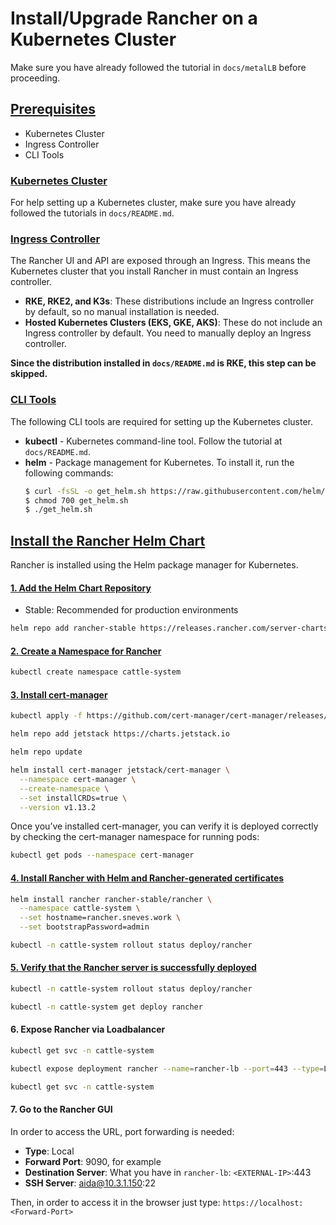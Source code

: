 # Install/Upgrade Rancher on a Kubernetes Cluster
Make sure you have already followed the tutorial in `docs/metalLB` before proceeding.

## [Prerequisites](https://ranchermanager.docs.rancher.com/getting-started/installation-and-upgrade/install-upgrade-on-a-kubernetes-cluster#prerequisites)

- Kubernetes Cluster
- Ingress Controller
- CLI Tools

### [Kubernetes Cluster](https://ranchermanager.docs.rancher.com/getting-started/installation-and-upgrade/install-upgrade-on-a-kubernetes-cluster#kubernetes-cluster)

For help setting up a Kubernetes cluster, make sure you have already followed the tutorials in `docs/README.md`.

### [Ingress Controller](https://ranchermanager.docs.rancher.com/getting-started/installation-and-upgrade/install-upgrade-on-a-kubernetes-cluster#ingress-controller)

The Rancher UI and API are exposed through an Ingress. This means the Kubernetes cluster that you install Rancher in must contain an Ingress controller.

- **RKE, RKE2, and K3s**: These distributions include an Ingress controller by default, so no manual installation is needed.
- **Hosted Kubernetes Clusters (EKS, GKE, AKS)**: These do not include an Ingress controller by default. You need to manually deploy an Ingress controller.


**Since the distribution installed in `docs/README.md` is RKE, this step can be skipped.**


### [CLI Tools](https://ranchermanager.docs.rancher.com/getting-started/installation-and-upgrade/install-upgrade-on-a-kubernetes-cluster#cli-tools)
The following CLI tools are required for setting up the Kubernetes cluster. 

- **kubectl** - Kubernetes command-line tool. Follow the tutorial at `docs/README.md`. 
- **helm** - Package management for Kubernetes. To install it, run the following commands:
    ```sh
    $ curl -fsSL -o get_helm.sh https://raw.githubusercontent.com/helm/helm/main/scripts/get-helm-3
    $ chmod 700 get_helm.sh
    $ ./get_helm.sh
    ```

## [Install the Rancher Helm Chart](https://ranchermanager.docs.rancher.com/getting-started/installation-and-upgrade/install-upgrade-on-a-kubernetes-cluster#install-the-rancher-helm-chart)
Rancher is installed using the Helm package manager for Kubernetes.

#### [1. Add the Helm Chart Repository](https://ranchermanager.docs.rancher.com/getting-started/installation-and-upgrade/install-upgrade-on-a-kubernetes-cluster#1-add-the-helm-chart-repository)

- Stable: Recommended for production environments

```sh
helm repo add rancher-stable https://releases.rancher.com/server-charts/stable
```

#### [2. Create a Namespace for Rancher](https://ranchermanager.docs.rancher.com/getting-started/installation-and-upgrade/install-upgrade-on-a-kubernetes-cluster#2-create-a-namespace-for-rancher)

```sh
kubectl create namespace cattle-system
```

#### [3.  Install cert-manager](https://ranchermanager.docs.rancher.com/getting-started/installation-and-upgrade/install-upgrade-on-a-kubernetes-cluster#4-install-cert-manager)

```sh
kubectl apply -f https://github.com/cert-manager/cert-manager/releases/download/v1.13.2/cert-manager.crds.yaml

helm repo add jetstack https://charts.jetstack.io

helm repo update

helm install cert-manager jetstack/cert-manager \
  --namespace cert-manager \
  --create-namespace \
  --set installCRDs=true \
  --version v1.13.2
```

Once you’ve installed cert-manager, you can verify it is deployed correctly by checking the cert-manager namespace for running pods:
```sh
kubectl get pods --namespace cert-manager
```

#### [4. Install Rancher with Helm and Rancher-generated certificates](https://ranchermanager.docs.rancher.com/getting-started/installation-and-upgrade/install-upgrade-on-a-kubernetes-cluster#5-install-rancher-with-helm-and-your-chosen-certificate-option)

```sh
helm install rancher rancher-stable/rancher \
  --namespace cattle-system \
  --set hostname=rancher.sneves.work \
  --set bootstrapPassword=admin

kubectl -n cattle-system rollout status deploy/rancher
``` 

#### [5. Verify that the Rancher server is successfully deployed](https://ranchermanager.docs.rancher.com/getting-started/installation-and-upgrade/install-upgrade-on-a-kubernetes-cluster#6-verify-that-the-rancher-server-is-successfully-deployed)
```sh
kubectl -n cattle-system rollout status deploy/rancher

kubectl -n cattle-system get deploy rancher
```

#### 6. Expose Rancher via Loadbalancer

```sh
kubectl get svc -n cattle-system

kubectl expose deployment rancher --name=rancher-lb --port=443 --type=LoadBalancer -n cattle-system

kubectl get svc -n cattle-system

```

#### 7. Go to the Rancher GUI
In order to access the URL, port forwarding is needed:
- **Type**: Local
- **Forward Port**: 9090, for example
- **Destination Server**: What you have in `rancher-lb`:  `<EXTERNAL-IP>`:443
- **SSH Server**: aida@10.3.1.150:22

Then, in order to access it in the browser just type: `https://localhost:<Forward-Port>`

